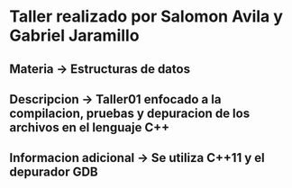 # Taller realizado por Salomon Avila y Gabriel Jaramillo
## Materia -> Estructuras de datos
## Descripcion -> Taller01 enfocado a la compilacion, pruebas y depuracion de los archivos en el lenguaje C++
## Informacion adicional -> Se utiliza C++11 y el depurador GDB
